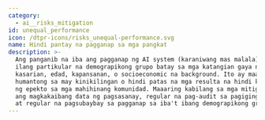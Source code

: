 ```yaml
---
category:
  - ai__risks_mitigation
id: unequal_performance
icon: /dtpr-icons/risks_unequal-performance.svg
name: Hindi pantay na pagganap sa mga pangkat
description: >-
  Ang panganib na iba ang pagganap ng AI system (karaniwang mas malala) para sa
  ilang partikular na demograpikong grupo batay sa mga katangian gaya ng lahi,
  kasarian, edad, kapansanan, o socioeconomic na background. Ito ay maaaring
  humantong sa may kinikilingan o hindi patas na mga resulta na hindi katumbas
  ng epekto sa mga mahihinang komunidad. Maaaring kabilang sa mga mitigations
  ang magkakaibang data ng pagsasanay, regular na pag-audit sa pagiging patas,
  at regular na pagsubaybay sa pagganap sa iba't ibang demograpikong grupo.
---
```


